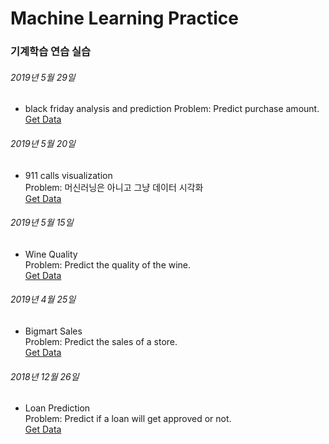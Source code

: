 # Machine Learning Practice

### 기계학습 연습 실습

###### 2019년 5월 29일
- black friday analysis and prediction
  Problem: Predict purchase amount. 
  [Get Data](https://datahack.analyticsvidhya.com/contest/black-friday/) 

###### 2019년 5월 20일
- 911 calls visualization    
  Problem: 머신러닝은 아니고 그냥 데이터 시각화  
  [Get Data](https://www.kaggle.com/mchirico/montcoalert) 

###### 2019년 5월 15일
- Wine Quality    
  Problem: Predict the quality of the wine.  
  [Get Data](https://www.kaggle.com/uciml/red-wine-quality-cortez-et-al-2009)  


###### 2019년 4월 25일
- Bigmart Sales  
  Problem: Predict the sales of a store.  
  [Get Data](https://datahack.analyticsvidhya.com/contest/practice-problem-big-mart-sales-iii/)  
    
    
###### 2018년 12월 26일
- Loan Prediction  
  Problem: Predict if a loan will get approved or not.  
  [Get Data](https://datahack.analyticsvidhya.com/contest/practice-problem-loan-prediction-iii/)  
